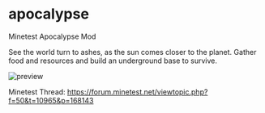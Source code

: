 # apocalypse
Minetest Apocalypse Mod

See the world turn to ashes, as the sun comes closer to the planet.
Gather food and resources and build an underground base to survive.

![preview](http://fc09.deviantart.net/fs70/f/2015/009/f/f/screenshot_3519600348_by_rick_tinyworlds-d8da4uh.png)

Minetest Thread: https://forum.minetest.net/viewtopic.php?f=50&t=10965&p=168143
